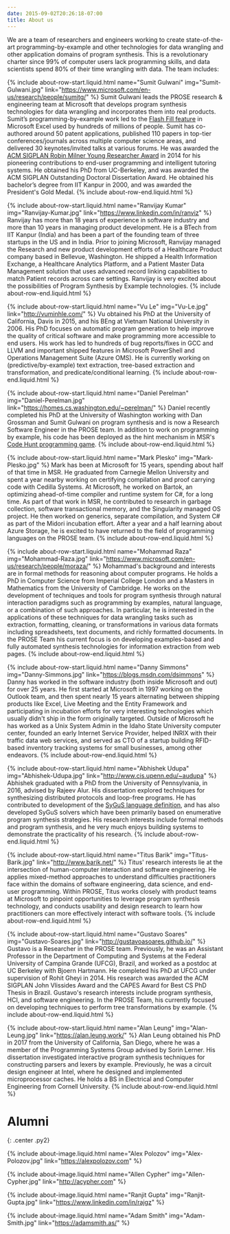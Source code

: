 ```yaml
---
date: 2015-09-02T20:26:18-07:00
title: About us
---
```


We are a team of researchers and engineers working to create state-of-the-art
programming-by-example and other technologies for data wrangling and other application domains of program synthesis.
This is a revolutionary charter since 99% of computer users lack programming skills, and data
scientists spend 80% of their time wrangling with data. The team includes:

<div class="pure-g" markdown="1">

{% include about-row-start.liquid.html name="Sumit Gulwani" img="Sumit-Gulwani.jpg"
           link="https://www.microsoft.com/en-us/research/people/sumitg/" %}
Sumit Gulwani leads the PROSE research & engineering team at Microsoft that develops program synthesis technologies for data wrangling and incorporates them into real products. Sumit’s programming-by-example work led to the [Flash Fill feature](https://www.microsoft.com/en-us/research/project/flash-fill-excel-feature-office-2013/) in Microsoft Excel used by hundreds of millions of people. Sumit has co-authored around 50 patent applications, published 110 papers in top-tier conferences/journals across multiple computer science areas, and delivered 30 keynotes/invited talks at various forums. He was awarded the [ACM SIGPLAN Robin Milner Young Researcher Award](http://www.sigplan.org/Awards/Milner/) in 2014 for his pioneering contributions to end-user programming and intelligent tutoring systems. He obtained his PhD from UC-Berkeley, and was awarded the ACM SIGPLAN Outstanding Doctoral Dissertation Award. He obtained his bachelor’s degree from IIT Kanpur in 2000, and was awarded the President's Gold Medal.
{% include about-row-end.liquid.html %}

{% include about-row-start.liquid.html name="Ranvijay Kumar" img="Ranvijay-Kumar.jpg" link="https://www.linkedin.com/in/ranviz" %}
Ranvijay has more than 18 years of experience in software industry and more than 10 years in managing product development. He is a BTech from IIT Kanpur (India) and has been a part of the founding team of three startups in the US and in India. Prior to joining Microsoft, Ranvijay managed the Research and new product development efforts of a Healthcare Product company based in Bellevue, Washington. He shipped a Health Information Exchange, a Healthcare Analytics Platform, and a Patient Master Data Management solution that uses advanced record linking capabilities to match Patient records across care settings. Ranvijay is very excited about the possibilities of Program Synthesis by Example technologies.
{% include about-row-end.liquid.html %}

{% include about-row-start.liquid.html name="Vu Le" img="Vu-Le.jpg" link="http://vuminhle.com/" %}
Vu obtained his PhD at the University of California, Davis in 2015, and his BEng at
Vietnam National University in 2006. His PhD focuses on automatic program generation to
help improve the quality of critical software and make programming more accessible to end
users. His work has led to hundreds of bug reports/fixes in GCC and LLVM and important shipped features in Microsoft PowerShell and Operations Management Suite (Azure OMS).
He is currently working on (predictive/by-example) text extraction, tree-based extraction and transformation, and predicate/conditional learning.
{% include about-row-end.liquid.html %}

{% include about-row-start.liquid.html name="Daniel Perelman" img="Daniel-Perelman.jpg" link="https://homes.cs.washington.edu/~perelman/" %}
Daniel recently completed his
PhD at the University of Washington working with Dan Grossman and Sumit Gulwani on program
synthesis and is now a Research Software Engineer in the PROSE team. In addition to work on
programming by example, his code has been deployed as the hint mechanism in MSR's
[Code Hunt programming game](https://www.codehunt.com/).
{% include about-row-end.liquid.html %}

{% include about-row-start.liquid.html name="Mark Plesko" img="Mark-Plesko.jpg" %}
Mark has been at Microsoft for 15 years, spending about half of that time in MSR.  He graduated from Carnegie Mellon University and spent a year nearby working on certifying compilation and proof carrying code with Cedilla Systems.  At Microsoft, he worked on Bartok, an optimizing ahead-of-time compiler and runtime system for C#, for a long time.  As part of that work in MSR, he contributed to research in garbage collection, software transactional memory, and the Singularity managed OS project.  He then worked on generics, separate compilation, and System C# as part of the Midori incubation effort.  After a year and a half learning about Azure Storage, he is excited to have returned to the field of programming languages on the PROSE team.
{% include about-row-end.liquid.html %}

{% include about-row-start.liquid.html name="Mohammad Raza" img="Mohammad-Raza.jpg" link="https://www.microsoft.com/en-us/research/people/moraza/" %}
Mohammad's background and interests
are in formal methods for reasoning about computer programs. He holds a PhD in Computer Science from Imperial College London and a Masters in Mathematics from the University of Cambridge. He works on the development of
techniques and tools for program synthesis through natural
interaction paradigms such as programming by examples, natural language, or a combination
of such approaches. In particular, he is interested in the applications of these techniques
for data wrangling tasks such as extraction, formatting, cleaning, or transformations in
various data formats including spreadsheets, text documents, and richly formatted documents.
In the PROSE Team his current focus is on developing examples-based and fully automated
synthesis technologies for information extraction from web pages.
{% include about-row-end.liquid.html %}

{% include about-row-start.liquid.html name="Danny Simmons" img="Danny-Simmons.jpg" link="https://blogs.msdn.com/dsimmons" %}
Danny has worked in the software
industry (both inside Microsoft and out) for over 25 years.  He first started at Microsoft in
1997 working on the Outlook team, and then spent nearly 15 years alternating between shipping
products like Excel, Live Meeting and the Entity Framework and participating in incubation
efforts for very interesting technologies which usually didn't ship in the form originally
targeted.  Outside of Microsoft he has worked as a Unix System Admin in the Idaho State
University computer center, founded an early Internet Service Provider, helped INRIX with
their traffic data web services, and served as CTO of a startup building RFID-based inventory
tracking systems for small businesses, among other endeavors.
{% include about-row-end.liquid.html %}

{% include about-row-start.liquid.html name="Abhishek Udupa" img="Abhishek-Udupa.jpg" link="http://www.cis.upenn.edu/~audupa" %}
Abhishek graduated with a PhD from the University of Pennsylvania, in 2016, advised by Rajeev Alur. His dissertation
explored techniques for synthesizing distributed protocols and loop-free programs. He has contributed to development of the
[SyGuS language definition](http://www.sygus.org), and has also developed SyGuS solvers which have been primarily based on enumerative program synthesis strategies.
His research interests include formal methods and program synthesis, and he very much enjoys building systems to demonstrate the practicality of his research.
{% include about-row-end.liquid.html %}

{% include about-row-start.liquid.html 
	name="Titus Barik" img="Titus-Barik.jpg" 
	link="http://www.barik.net/" %}
Titus' research interests lie at the intersection of human-computer
interaction and software engineering. He applies mixed-method approaches to
understand difficulties practitioners face within the domains of software
engineering, data science, and end-user programming. Within PROSE, Titus works
closely with product teams at Microsoft to pinpoint opportunities to leverage
program synthesis technology, and conducts usability and design research to
learn how practitioners can more effectively interact with software tools.
{% include about-row-end.liquid.html %}

{% include about-row-start.liquid.html name="Gustavo Soares" img="Gustavo-Soares.jpg" link="http://gustavoasoares.github.io/" %}
Gustavo is a Researcher in the PROSE team.  Previously, he was an Assistant Professor in the Department of Computing 
and Systems at the Federal University of Campina Grande (UFCG), Brazil, and worked as a postdoc at UC Berkeley with Bjoern Hartmann. He
 completed his PhD at UFCG under supervision of Rohit Gheyi in 2014. His research was awarded the
  ACM SIGPLAN John Vlissides Award and the CAPES Award for Best CS PhD Thesis in Brazil. Gustavo's research interests include program synthesis,
   HCI, and software engineering. In the PROSE Team, his currently focused on developing techniques to perform tree transformations 
   by example. 
{% include about-row-end.liquid.html %}

{% include about-row-start.liquid.html name="Alan Leung" img="Alan-Leung.jpg" link="https://alan.leung.work/" %}
Alan Leung obtained his PhD in 2017 from the University of California, San
Diego, where he was a member of the Programming Systems Group advised by Sorin
Lerner. His dissertation investigated interactive program synthesis techniques
for constructing parsers and lexers by example. 
Previously, he was a circuit design engineer at Intel, where he designed and
implemented microprocessor caches. He holds a BS in Electrical and Computer
Engineering from Cornell University.
{% include about-row-end.liquid.html %}

</div>

# Alumni
{: .center .py2}

<div class="center py2" markdown="1">

{% include about-image.liquid.html name="Alex Polozov" img="Alex-Polozov.jpg" link="https://alexpolozov.com" %}

{% include about-image.liquid.html name="Allen Cypher" img="Allen-Cypher.jpg" link="http://acypher.com" %}

{% include about-image.liquid.html name="Ranjit Gupta" img="Ranjit-Gupta.jpg" link="https://www.linkedin.com/in/rajgz" %}

{% include about-image.liquid.html name="Adam Smith" img="Adam-Smith.jpg" link="https://adamsmith.as/" %}

</div>
